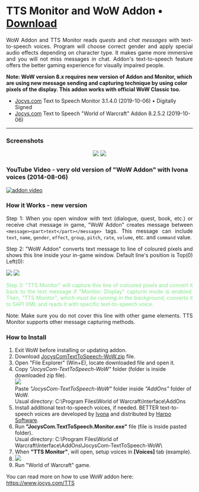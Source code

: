 # TTS Monitor and WoW Addon • [Download](http://www.jocys.com/Files/Software/JocysCom-TextToSpeech-WoW.zip)

<p align="justify">WoW Addon and TTS Monitor reads <i>quests</i> and <i>chat messages</i> with text-to-speech voices. Program will choose correct gender and apply special audio effects depending on character type. It makes game more immersive and you will not miss messages in chat. Addon's text-to-speech feature offers the better gaming experience for visually impaired people.</p>

**Note: WoW version 8.x requires new version of Addon and Monitor, which are using new message sending and capturing technique by using color pixels of the display. This addon works with official WoW Classic too.**

 * <a target="_blank" href="http://www.jocys.com">Jocys.com</a> Text to Speech Monitor 3.1.4.0 (2019-10-06) • Digitally Signed
 * <a target="_blank" href="http://www.jocys.com">Jocys.com</a> Text to Speech "World of Warcraft" Addon 8.2.5.2 (2019-10-06)
 
<hr />

### Screenshots

<p style="text-align: center;"><a href="http://www.jocys.com/Files/Software/JocysCom_TTS_Monitor.png" target="_blank"><img src="http://www.jocys.com/Files/Software/JocysCom_TTS_Monitor_Small_1.png" /></a> <a href="http://www.jocys.com/TTS/Images/JocysCom_TTS_WoW_Addon.png" target="_blank"><img src="http://www.jocys.com/TTS/Images/JocysCom_TTS_WoW_Addon_Small_GitHub.png" /></a></p>

### YouTube Video - very old version of "WoW Addon" with Ivona voices (2014-08-06)

[![addon video](http://img.youtube.com/vi/lhBGNJQvbUo/0.jpg)](http://www.youtube.com/watch?v=lhBGNJQvbUo)

### How it Works - new version

<p style="text-align: justify;">Step 1: When you open window with text (dialogue, quest, book, etc.) or receive chat message in game, <span class="white">"WoW Addon"</span> creates message between <code>&lt;message&gt;&lt;part&gt;text&lt;/part&gt;&lt;/message&gt;</code> tags. This message can include <code>text</code>, <code>name</code>, <code>gender</code>, <code>effect</code>, <code>group</code>, <code>pitch</code>, <code>rate</code>, <code>volume</code>, etc. and <code>command</code> value.</p>

<p style="text-align: justify;">Step 2: <span class="white">"WoW Addon"</span> converts text message to line of coloured pixels and shows this line inside your in-game window. Default line's position is Top(0) Left(0):</p>

<p><img src="http://www.jocys.com/TTS/Images/JocysCom_TTS_Monitor_Display_2x.png" />
 <img src="http://www.jocys.com/TTS/Images/JocysCom_TTS_Monitor_Display_Small.png" /></p>

<p style="color: #84e68c; text-align: justify;">Step 3: <span class="white">"TTS Monitor"</span> will capture this line of coloured pixels and convert it back to the text message if "Monitor: Display" capturin mode is enabled. Then, "TTS Monitor", <em>which must be running in the background</em>, converts it to SAPI XML and reads it with specific text-to-speech voice.</p>

<p style="text-align: justify;">Note: Make sure you do not cover this line with other game elements. TTS Monitor supports other message capturing methods.</p>

### How to Install

<ol>
<li>Exit WoW before installing or updating addon.</li>
<li>Download <a href="http://www.jocys.com/Files/Software/JocysCom-TextToSpeech-WoW.zip">JocysComTextToSpeech-WoW.zip</a> file.</li>
<li>Open "File Explorer" (Win+E), locate downloaded file and open it.</li>
<li>Copy <i>"JocysCom-TextToSpeech-WoW"</i> folder (folder is inside downloaded zip file).<br />
<img src="http://www.jocys.com/Files/Software/Copy.png" /></li
<li>Paste <i>"JocysCom-TextToSpeech-WoW"</i> folder inside <i>"AddOns"</i> folder of WoW.<br/>Usual directory: C:\Program Files\World of Warcraft\Interface\AddOns</li>
<li>Install additional text-to-speech voices, if needed. BETTER text-to-speech voices are developed by <a href="http://www.ivona.com" target="_blank">Ivona</a> and distributed by <a href="http://harposoftware.com/en/content/10-trial" target="_blank">Harpo Software</a>.</li>
<li>Run <b>"JocysCom.TextToSpeech.Monitor.exe"</b> file (file is inside pasted folder).<br/>Usual directory: C:\Program Files\World of Warcraft\Interface\AddOns\JocysCom-TextToSpeech-WoW\</li>
<li>When <b>"TTS Monitor"</b>, will open, setup voices in <b>[Voices]</b> tab (example).</li>
<li><a href="http://www.jocys.com/Files/Software/JocysCom_TTS_Monitor_Voices.png" target="_blank"><img src="http://www.jocys.com/Files/Software/JocysCom_TTS_Monitor_Voices_2_2_35.png" /></a></li>
<li>Run "World of Warcraft" game.</li>
</ol>

You can read more on how to use WoW addon here: https://www.jocys.com/TTS
